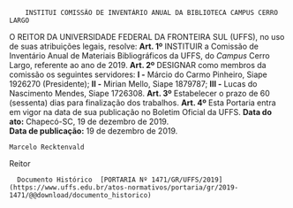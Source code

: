         INSTITUI COMISSÃO DE INVENTÁRIO ANUAL DA BIBLIOTECA CAMPUS CERRO LARGO  

 O REITOR DA UNIVERSIDADE FEDERAL DA FRONTEIRA SUL (UFFS), no uso de suas atribuições legais, resolve:   **Art. 1º**  INSTITUIR a Comissão de Inventário Anual de Materiais Bibliográficos da UFFS, do *Campus*  Cerro Largo, referente ao ano de 2019.   **Art. 2º**  DESIGNAR como membros da comissão os seguintes servidores: **I -**  Márcio do Carmo Pinheiro, Siape 1926270 (Presidente); **II -**  Mirian Mello, Siape 1879787; **III -**  Lucas do Nascimento Mendes, Siape 1726308.   **Art. 3º**  Estabelecer o prazo de 60 (sessenta) dias para finalização dos trabalhos.   **Art. 4º**  Esta Portaria entra em vigor na data de sua publicação no Boletim Oficial da UFFS.        **Data do ato:** Chapecó-SC, 19 de dezembro de 2019.   
 **Data de publicação:**  19 de dezembro de 2019. 

    Marcelo Recktenvald   
 Reitor 

      Documento Histórico  [PORTARIA Nº 1471/GR/UFFS/2019](https://www.uffs.edu.br/atos-normativos/portaria/gr/2019-1471/@@download/documento_historico)     
      